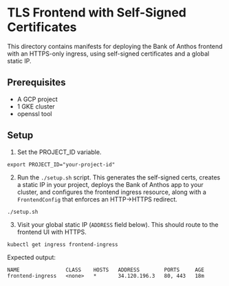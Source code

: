 # TLS Frontend with Self-Signed Certificates 

This directory contains manifests for deploying the Bank of Anthos frontend with an HTTPS-only ingress, using self-signed certificates and a global static IP. 

## Prerequisites 

- A GCP project
- 1 GKE cluster 
- openssl tool 


## Setup 

1. Set the PROJECT_ID variable. 

```
export PROJECT_ID="your-project-id"
```

2. Run the `./setup.sh` script. This generates the self-signed certs, creates a static IP in your project, deploys the Bank of Anthos app to your cluster, and configures the frontend ingress resource, along with a `FrontendConfig` that enforces an HTTP->HTTPS redirect.

```
./setup.sh
```

3. Visit your global static IP (`ADDRESS` field below). This should route to the frontend UI with HTTPS. 

```
kubectl get ingress frontend-ingress 
```

Expected output: 

```
NAME               CLASS    HOSTS   ADDRESS        PORTS     AGE
frontend-ingress   <none>   *       34.120.196.3   80, 443   18m
```